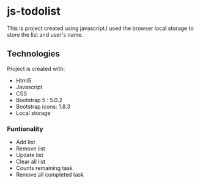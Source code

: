 # js-todolist
This is project created using javascript.I used the browser local storage to store the list and user's name.

## Technologies
Project is created with:
* Html5
* Javascript
* CSS
* Bootstrap 5 : 5.0.2
* Bootstrap icons: 1.8.3
* Local storage

### Funtionality
* Add list
* Remove list
* Update list
* Clear all list
* Counts remaining task
* Remove all completed task

